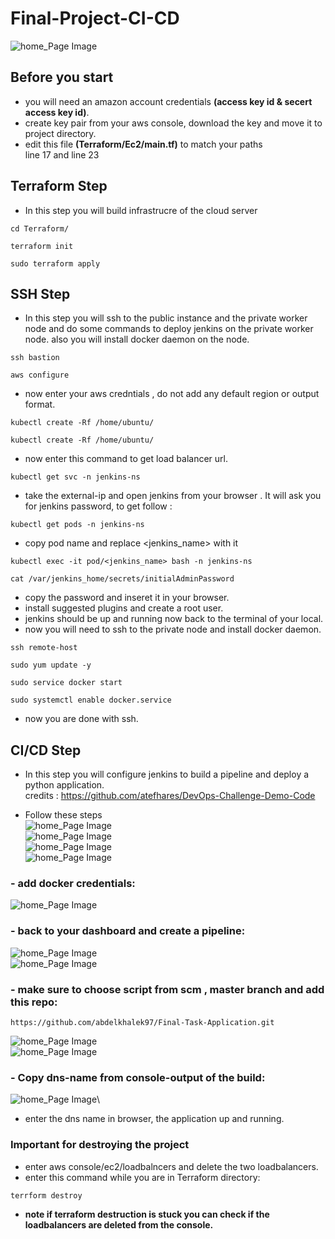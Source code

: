 # Final-Project-CI-CD
![home_Page Image](./screenshots/project-overview.png)

## Before you start

- you will need an amazon account credentials **(access key id & secert access key id)**.
- create key pair from your aws console, download the key and move it to project directory.
- edit this file **(Terraform/Ec2/main.tf)** to match your paths\
    line 17 and line 23


## Terraform Step

- In this step you will build infrastrucre of the cloud server

```
cd Terraform/
```
```
terraform init
```
```
sudo terraform apply
```

## SSH Step

- In this step you will ssh to the public instance and the private worker node and do some commands to deploy jenkins on the private worker node. also you will install docker daemon on the node.

```
ssh bastion
```
```
aws configure
```
- now enter your aws credntials , do not add any default region or output format.
```
kubectl create -Rf /home/ubuntu/
```
```
kubectl create -Rf /home/ubuntu/
```
- now enter this command to get load balancer url.
```
kubectl get svc -n jenkins-ns
```
- take the external-ip and open jenkins from your browser . It will ask you for jenkins password, to get follow :
```
kubectl get pods -n jenkins-ns
```
- copy pod name and replace <jenkins_name> with it
```
kubectl exec -it pod/<jenkins_name> bash -n jenkins-ns
```
```
cat /var/jenkins_home/secrets/initialAdminPassword
```
- copy the password and inseret it in your browser. 
- install suggested plugins and create a root user.
- jenkins should be up and running now back to the terminal of your local.
- now you will need to ssh to the private node and install docker daemon.
```
ssh remote-host
```
```
sudo yum update -y
```
```
sudo service docker start
```
```
sudo systemctl enable docker.service
```
- now you are done with ssh.

## CI/CD Step

- In this step you will configure jenkins to build a pipeline and deploy a python application.\
credits : https://github.com/atefhares/DevOps-Challenge-Demo-Code

- Follow these steps\
![home_Page Image](./screenshots/manage-jenkins.png)\
![home_Page Image](./screenshots/manage-credentials.png)\
![home_Page Image](./screenshots/global.png)\
![home_Page Image](./screenshots/add-credentials.png)
### - add docker credentials:
![home_Page Image](./screenshots/docker.png)
### - back to your dashboard and create a pipeline:
![home_Page Image](./screenshots/create.png)\
![home_Page Image](./screenshots/pipeline.png)
### - make sure to choose **script from scm** , **master branch** and add this repo:
```
https://github.com/abdelkhalek97/Final-Task-Application.git
```

![home_Page Image](./screenshots/configure-pipe.png)\
![home_Page Image](./screenshots/build.png)

### - Copy dns-name from console-output of the build:
![home_Page Image](./screenshots/build.png)\

- enter the dns name in browser, the application up and running.


### Important for destroying the project

- enter aws console/ec2/loadbalncers and delete the two loadbalancers.
- enter this command while you are in Terraform directory:
```
terrform destroy
```
- **note if terraform destruction is stuck you can check if the loadbalancers are deleted from the console.**




